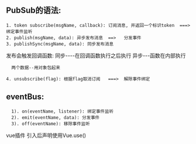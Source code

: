

## PubSub的语法:
    1. token subscribe(msgName, callback): 订阅消息, 并返回一个标识token  ===> 绑定事件监听
    2. publish(msgName, data): 异步发布消息  ==>   分发事件
    3. publishSync(msgName, data): 同步发布消息
  发布会触发回调函数:
       同步----在回调函数执行之后执行
       异步---函数在内部执行

      两个数据--用对象包起来

    4. unsubscribe(flag): 根据flag取消订阅   ===>  解除事件绑定


  ## eventBus:
      1). on(eventName, listener): 绑定事件监听
      2). emit(eventName, data): 分发事件
      3). off(eventName): 移除事件监听
 

vue插件
引入后声明使用Vue.use()





